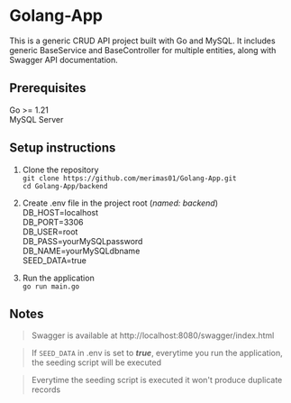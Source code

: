 # Golang-App
This is a generic CRUD API project built with Go and MySQL. It includes generic BaseService and BaseController for multiple entities, along with Swagger API documentation.

## Prerequisites
Go >= 1.21  
MySQL Server 

## Setup instructions

1. Clone the repository  
`git clone https://github.com/merimas01/Golang-App.git`  
`cd Golang-App/backend`  

2. Create .env file in the project root (*named: backend*)  
DB_HOST=localhost  
DB_PORT=3306  
DB_USER=root  
DB_PASS=yourMySQLpassword  
DB_NAME=yourMySQLdbname  
SEED_DATA=true  

3. Run the application  
`go run main.go`  

## Notes
> Swagger is available at http://localhost:8080/swagger/index.html

> If `SEED_DATA` in .env is set to ***true***, everytime you run the application, the seeding script will be executed 

> Everytime the seeding script is executed it won't produce duplicate records

